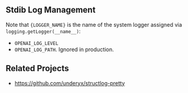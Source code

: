 ## Stdib Log Management

Note that `{LOGGER_NAME}` is the name of the system logger assigned via `logging.getLogger(__name__)`:

* `OPENAI_LOG_LEVEL`
* `OPENAI_LOG_PATH`. Ignored in production.

## Related Projects

* https://github.com/underyx/structlog-pretty